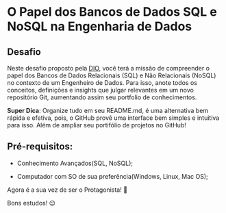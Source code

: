 # O Papel dos Bancos de Dados SQL e NoSQL na Engenharia de Dados  


## Desafio

Neste desafio proposto pela [DIO](https://www.dio.me/), você terá a missão de compreender o papel dos Bancos de Dados Relacionais (SQL) e Não Relacionais (NoSQL) no contexto de um Engenheiro de Dados. Para isso, anote todos os conceitos, definições e insights que julgar relevantes em um novo repositório Git, aumentando assim seu portfolio de conhecimentos.

<strong>Super Dica</strong>: Organize tudo em seu README.md, é uma alternativa bem rápida e efetiva, pois, o GitHub provê uma interface bem simples e intuitiva para isso. Além de ampliar seu portifólio de projetos no GitHub!

##  Pré-requisitos:

- Conhecimento Avançados(SQL, NoSQL);

- Computador com SO de sua preferência(Windows, Linux, Mac OS);


Agora é a sua vez de ser o Protagonista! 🤩

Bons estudos! 😉